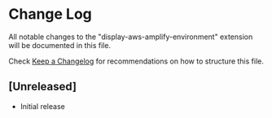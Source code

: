 # Change Log

All notable changes to the "display-aws-amplify-environment" extension will be documented in this file.

Check [Keep a Changelog](http://keepachangelog.com/) for recommendations on how to structure this file.

## [Unreleased]

- Initial release